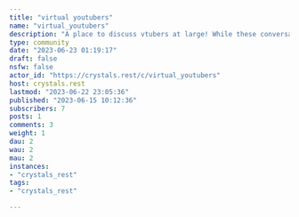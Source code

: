 ```yaml
---
title: "virtual youtubers" 
name: "virtual_youtubers"
description: "A place to discuss vtubers at large! While these conversations can double up in [!livestreaming](/c/livestreaming@crystals.rest) or [!edited_content](/c/edited_content@crystals.rest), it's more so meant to be a place to discuss vtubers as fans, and about the general culture.#### **Rules**![blue crystal](http://misnina.neocities.org/e/cry_blue_1x.png) Please keep personal selfpromtions in the community [!selfpromotion](/c/selfpromotion@crystals.rest)![blue crystal](http://misnina.neocities.org/e/cry_blue_1x.png) Do not talk about roomates![blue crystal](http://misnina.neocities.org/e/cry_blue_1x.png) Do not disrespect individuals or vtubers![yellow crystal](http://misnina.neocities.org/e/cry_yellow_1x.png) Direct NSFW content cannot be linked, but you may link to the creator's general channels or socials and tell everyone where to go.![red crystal](http://misnina.neocities.org/e/cry_red_1x.png)  **No NFTS, cryptocurrency, or AI related content**"
type: community
date: "2023-06-23 01:19:17"
draft: false
nsfw: false
actor_id: "https://crystals.rest/c/virtual_youtubers"
host: crystals.rest
lastmod: "2023-06-22 23:05:36"
published: "2023-06-15 10:12:36"
subscribers: 7
posts: 1
comments: 3
weight: 1
dau: 2
wau: 2
mau: 2
instances:
- "crystals_rest"
tags: 
- "crystals_rest"

---
```

